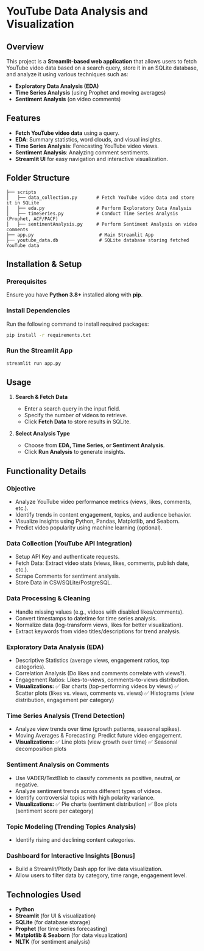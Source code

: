 # YouTube Data Analysis and Visualization

## Overview
This project is a **Streamlit-based web application** that allows users to fetch YouTube video data based on a search query, store it in an SQLite database, and analyze it using various techniques such as:
- **Exploratory Data Analysis (EDA)**
- **Time Series Analysis** (using Prophet and moving averages)
- **Sentiment Analysis** (on video comments)

## Features
- **Fetch YouTube video data** using a query.
- **EDA**: Summary statistics, word clouds, and visual insights.
- **Time Series Analysis**: Forecasting YouTube video views.
- **Sentiment Analysis**: Analyzing comment sentiments.
- **Streamlit UI** for easy navigation and interactive visualization.

## Folder Structure
```
├── scripts
│   ├── data_collection.py       # Fetch YouTube video data and store it in SQLite
│   ├── eda.py                   # Perform Exploratory Data Analysis
│   ├── timeSeries.py            # Conduct Time Series Analysis (Prophet, ACF/PACF)
│   ├── sentimentAnalysis.py     # Perform Sentiment Analysis on video comments
├── app.py                        # Main Streamlit App
├── youtube_data.db               # SQLite database storing fetched YouTube data
```

## Installation & Setup
### Prerequisites
Ensure you have **Python 3.8+** installed along with **pip**.

### Install Dependencies
Run the following command to install required packages:
```bash
pip install -r requirements.txt
```

### Run the Streamlit App
```bash
streamlit run app.py
```

## Usage
1. **Search & Fetch Data**
   - Enter a search query in the input field.
   - Specify the number of videos to retrieve.
   - Click **Fetch Data** to store results in SQLite.

2. **Select Analysis Type**
   - Choose from **EDA, Time Series, or Sentiment Analysis**.
   - Click **Run Analysis** to generate insights.

## Functionality Details
### Objective
- Analyze YouTube video performance metrics (views, likes, comments, etc.).
- Identify trends in content engagement, topics, and audience behavior.
- Visualize insights using Python, Pandas, Matplotlib, and Seaborn.
- Predict video popularity using machine learning (optional).

### Data Collection (YouTube API Integration)
- Setup API Key and authenticate requests.
- Fetch Data: Extract video stats (views, likes, comments, publish date, etc.).
- Scrape Comments for sentiment analysis.
- Store Data in CSV/SQLite/PostgreSQL.

### Data Processing & Cleaning
- Handle missing values (e.g., videos with disabled likes/comments).
- Convert timestamps to datetime for time series analysis.
- Normalize data (log-transform views, likes for better visualization).
- Extract keywords from video titles/descriptions for trend analysis.

### Exploratory Data Analysis (EDA)
- Descriptive Statistics (average views, engagement ratios, top categories).
- Correlation Analysis (Do likes and comments correlate with views?).
- Engagement Ratios: Likes-to-views, comments-to-views distribution.
- **Visualizations:**
  ✅ Bar charts (top-performing videos by views)
  ✅ Scatter plots (likes vs. views, comments vs. views)
  ✅ Histograms (view distribution, engagement per category)

### Time Series Analysis (Trend Detection)
- Analyze view trends over time (growth patterns, seasonal spikes).
- Moving Averages & Forecasting: Predict future video engagement.
- **Visualizations:**
  ✅ Line plots (view growth over time)
  ✅ Seasonal decomposition plots

### Sentiment Analysis on Comments
- Use VADER/TextBlob to classify comments as positive, neutral, or negative.
- Analyze sentiment trends across different types of videos.
- Identify controversial topics with high polarity variance.
- **Visualizations:**
  ✅ Pie charts (sentiment distribution)
  ✅ Box plots (sentiment score per category)

### Topic Modeling (Trending Topics Analysis)
- Identify rising and declining content categories.

### Dashboard for Interactive Insights [Bonus]
- Build a Streamlit/Plotly Dash app for live data visualization.
- Allow users to filter data by category, time range, engagement level.

## Technologies Used
- **Python**
- **Streamlit** (for UI & visualization)
- **SQLite** (for database storage)
- **Prophet** (for time series forecasting)
- **Matplotlib & Seaborn** (for data visualization)
- **NLTK** (for sentiment analysis)


